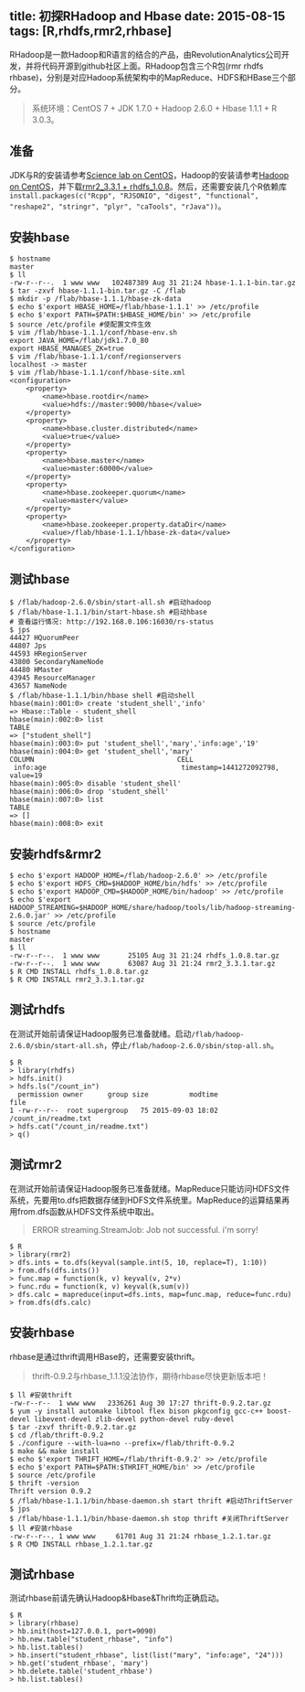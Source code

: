 title: 初探RHadoop and Hbase
date: 2015-08-15
tags: [R,rhdfs,rmr2,rhbase]
---
RHadoop是一款Hadoop和R语言的结合的产品，由RevolutionAnalytics公司开发，并将代码开源到github社区上面。RHadoop包含三个R包(rmr rhdfs rhbase)，分别是对应Hadoop系统架构中的MapReduce、HDFS和HBase三个部分。
>系统环境：CentOS 7 + JDK 1.7.0 + Hadoop 2.6.0 + Hbase 1.1.1 + R 3.0.3。

<!--more-->
## 准备
JDK与R的安装请参考[Science lab on CentOS](#)，Hadoop的安装请参考[Hadoop on CentOS](#)，并下载[rmr2_3.3.1 + rhdfs_1.0.8](https://github.com/RevolutionAnalytics/RHadoop/wiki/Downloads)。然后，还需要安装几个R依赖库`install.packages(c("Rcpp", "RJSONIO", "digest", "functional", "reshape2", "stringr", "plyr", "caTools", "rJava"))`。

## 安装hbase

    $ hostname
    master
    $ ll
    -rw-r--r--.  1 www www   102487389 Aug 31 21:24 hbase-1.1.1-bin.tar.gz
    $ tar -zxvf hbase-1.1.1-bin.tar.gz -C /flab
    $ mkdir -p /flab/hbase-1.1.1/hbase-zk-data
    $ echo $'export HBASE_HOME=/flab/hbase-1.1.1' >> /etc/profile
    $ echo $'export PATH=$PATH:$HBASE_HOME/bin' >> /etc/profile
    $ source /etc/profile #使配置文件生效
    $ vim /flab/hbase-1.1.1/conf/hbase-env.sh
    export JAVA_HOME=/flab/jdk1.7.0_80
    export HBASE_MANAGES_ZK=true
    $ vim /flab/hbase-1.1.1/conf/regionservers
    localhost -> master
    $ vim /flab/hbase-1.1.1/conf/hbase-site.xml
    <configuration>
        <property>
            <name>hbase.rootdir</name>
            <value>hdfs://master:9000/hbase</value>
        </property>
        <property>
            <name>hbase.cluster.distributed</name>
            <value>true</value>
        </property>
        <property>
            <name>hbase.master</name>
            <value>master:60000</value>
        </property>
        <property>
            <name>hbase.zookeeper.quorum</name>
            <value>master</value>
        </property>
        <property>
            <name>hbase.zookeeper.property.dataDir</name>
            <value>/flab/hbase-1.1.1/hbase-zk-data</value>
        </property>
    </configuration>

## 测试hbase

    $ /flab/hadoop-2.6.0/sbin/start-all.sh #启动hadoop
    $ /flab/hbase-1.1.1/bin/start-hbase.sh #启动hbase
    # 查看运行情况: http://192.168.0.106:16030/rs-status
    $ jps
    44427 HQuorumPeer
    44807 Jps
    44593 HRegionServer
    43800 SecondaryNameNode
    44480 HMaster
    43945 ResourceManager
    43657 NameNode
    $ /flab/hbase-1.1.1/bin/hbase shell #启动shell
    hbase(main):001:0> create 'student_shell','info'
    => Hbase::Table - student_shell
    hbase(main):002:0> list
    TABLE
    => ["student_shell"]
    hbase(main):003:0> put 'student_shell','mary','info:age','19'
    hbase(main):004:0> get 'student_shell','mary'
    COLUMN                                   CELL
     info:age                                 timestamp=1441272092798, value=19
    hbase(main):005:0> disable 'student_shell'
    hbase(main):006:0> drop 'student_shell'
    hbase(main):007:0> list
    TABLE
    => []
    hbase(main):008:0> exit

## 安装rhdfs&rmr2

    $ echo $'export HADOOP_HOME=/flab/hadoop-2.6.0' >> /etc/profile
    $ echo $'export HDFS_CMD=$HADOOP_HOME/bin/hdfs' >> /etc/profile
    $ echo $'export HADOOP_CMD=$HADOOP_HOME/bin/hadoop' >> /etc/profile
    $ echo $'export HADOOP_STREAMING=$HADOOP_HOME/share/hadoop/tools/lib/hadoop-streaming-2.6.0.jar' >> /etc/profile
    $ source /etc/profile
    $ hostname
    master
    $ ll
    -rw-r--r--.  1 www www       25105 Aug 31 21:24 rhdfs_1.0.8.tar.gz
    -rw-r--r--.  1 www www       63087 Aug 31 21:24 rmr2_3.3.1.tar.gz
    $ R CMD INSTALL rhdfs_1.0.8.tar.gz
    $ R CMD INSTALL rmr2_3.3.1.tar.gz

## 测试rhdfs
在测试开始前请保证Hadoop服务已准备就绪。启动`/flab/hadoop-2.6.0/sbin/start-all.sh`，停止`/flab/hadoop-2.6.0/sbin/stop-all.sh`。

    $ R
    > library(rhdfs)
    > hdfs.init()
    > hdfs.ls("/count_in")
      permission owner      group size          modtime                 file
    1 -rw-r--r--  root supergroup   75 2015-09-03 18:02 /count_in/readme.txt
    > hdfs.cat("/count_in/readme.txt")
    > q()

## 测试rmr2
在测试开始前请保证Hadoop服务已准备就绪。MapReduce只能访问HDFS文件系统，先要用to.dfs把数据存储到HDFS文件系统里。MapReduce的运算结果再用from.dfs函数从HDFS文件系统中取出。
>ERROR streaming.StreamJob: Job not successful. i'm sorry!

    $ R
    > library(rmr2)
    > dfs.ints = to.dfs(keyval(sample.int(5, 10, replace=T), 1:10))
    > from.dfs(dfs.ints())
    > func.map = function(k, v) keyval(v, 2*v)
    > func.rdu = function(k, v) keyval(k,sum(v))
    > dfs.calc = mapreduce(input=dfs.ints, map=func.map, reduce=func.rdu)
    > from.dfs(dfs.calc)


## 安装rhbase
rhbase是通过thrift调用HBase的，还需要安装thrift。
>thrift-0.9.2与rhbase_1.1.1没法协作，期待rhbase尽快更新版本吧！

    $ ll #安装thrift
    -rw-r--r--  1 www www   2336261 Aug 30 17:27 thrift-0.9.2.tar.gz
    $ yum -y install automake libtool flex bison pkgconfig gcc-c++ boost-devel libevent-devel zlib-devel python-devel ruby-devel
    $ tar -zxvf thrift-0.9.2.tar.gz
    $ cd /flab/thrift-0.9.2
    $ ./configure --with-lua=no --prefix=/flab/thrift-0.9.2
    $ make && make install
    $ echo $'export THRIFT_HOME=/flab/thrift-0.9.2' >> /etc/profile
    $ echo $'export PATH=$PATH:$THRIFT_HOME/bin' >> /etc/profile
    $ source /etc/profile
    $ thrift -version
    Thrift version 0.9.2
    $ /flab/hbase-1.1.1/bin/hbase-daemon.sh start thrift #启动ThriftServer
    $ jps
    $ /flab/hbase-1.1.1/bin/hbase-daemon.sh stop thrift #关闭ThriftServer
    $ ll #安装rhbase
    -rw-r--r--. 1 www www     61701 Aug 31 21:24 rhbase_1.2.1.tar.gz
    $ R CMD INSTALL rhbase_1.2.1.tar.gz

## 测试rhbase
测试rhbase前请先确认Hadoop&Hbase&Thrift均正确启动。

    $ R
    > library(rhbase)
    > hb.init(host=127.0.0.1, port=9090)
    > hb.new.table("student_rhbase", "info")
    > hb.list.tables()
    > hb.insert("student_rhbase", list(list("mary", "info:age", "24")))
    > hb.get('student_rhbase', 'mary')
    > hb.delete.table('student_rhbase')
    > hb.list.tables()
